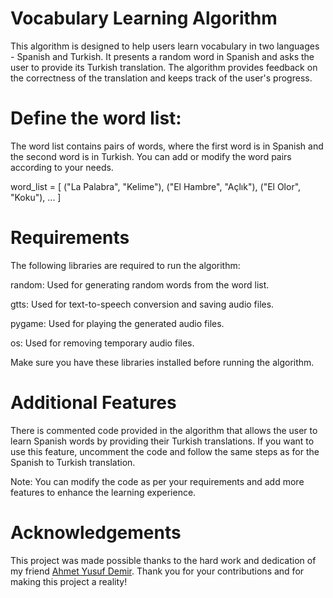 # Vocabulary Learning Algorithm

This algorithm is designed to help users learn vocabulary in two languages - Spanish and Turkish. It presents a random word in Spanish and asks the user to provide its Turkish translation. The algorithm provides feedback on the correctness of the translation and keeps track of the user's progress.

# Define the word list:
The word list contains pairs of words, where the first word is in Spanish and the second word is in Turkish. You can add or modify the word pairs according to your needs.

word_list = [
    ("La Palabra", "Kelime"),
    ("El Hambre", "Açlık"),
    ("El Olor", "Koku"),
    ...
]
# Requirements

The following libraries are required to run the algorithm:

random: Used for generating random words from the word list.

gtts: Used for text-to-speech conversion and saving audio files.

pygame: Used for playing the generated audio files.

os: Used for removing temporary audio files.

Make sure you have these libraries installed before running the algorithm.

# Additional Features

There is commented code provided in the algorithm that allows the user to learn Spanish words by providing their Turkish translations. If you want to use this feature, uncomment the code and follow the same steps as for the Spanish to Turkish translation.

Note: You can modify the code as per your requirements and add more features to enhance the learning experience.

# Acknowledgements
This project was made possible thanks to the hard work and dedication of my friend [Ahmet Yusuf Demir](https://github.com/ahmetdem). Thank you for your contributions and for making this project a reality!
